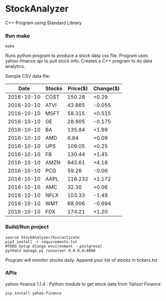 # StockAnalyzer
C++ Program using Standard Library

### Run make
```
make
```

Runs python program to produce a stock data csv file. Program uses yahoo-finance api to pull stock info.
Creates a C++ program to do data analytics.

Sample CSV data file:

| Date| Stocks| Price($)| Change($) | 
| --- | --- | --- | ---  | 
| 2016-10-10| COST| 150.28| +0.29 | 
| 2016-10-10| ATVI| 43.865| -0.055 | 
| 2016-10-10| MSFT| 58.315| +0.515 | 
| 2016-10-10| GE| 28.905| -0.175 | 
| 2016-10-10| BA| 135.84| +1.99 | 
| 2016-10-10| AMD| 6.84| +0.09 | 
| 2016-10-10| UPS| 109.05| +0.25 | 
| 2016-10-10| FB| 130.44| +1.45 | 
| 2016-10-10| AMZN| 843.61| +4.18 | 
| 2016-10-10| PCG| 59.26| -0.06 | 
| 2016-10-10| AAPL| 116.232| +2.172 | 
| 2016-10-10| AMC| 32.30| +0.06 | 
| 2016-10-10| NFLX| 103.33| -1.49 | 
| 2016-10-10| WMT| 68.006| -0.694 | 
| 2016-10-10| FDX| 174.21| +1.20 | 

### Build/Run project
```
source StockAnalyzer/bin/activate
pip3 install -r requirements.txt
#TODO Setup django environment - postgresql
python3 manage.py runserver 0.0.0.0:8000
```

Program will monitor stocks daily. Append your list of stocks in tickers.txt

### APIs
yahoo-finance 1.1.4 : Python module to get stock data from Yahoo! Finance

```
pip install yahoo-finance
```

